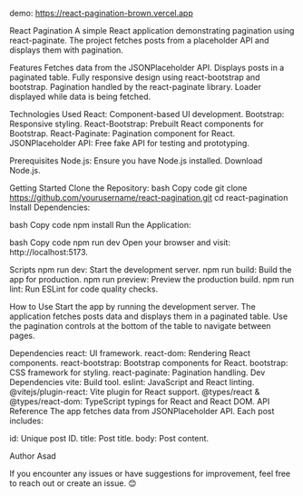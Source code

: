 demo: https://react-pagination-brown.vercel.app

React Pagination
A simple React application demonstrating pagination using react-paginate. The project fetches posts from a placeholder API and displays them with pagination.

Features
Fetches data from the JSONPlaceholder API.
Displays posts in a paginated table.
Fully responsive design using react-bootstrap and bootstrap.
Pagination handled by the react-paginate library.
Loader displayed while data is being fetched.

Technologies Used
React: Component-based UI development.
Bootstrap: Responsive styling.
React-Bootstrap: Prebuilt React components for Bootstrap.
React-Paginate: Pagination component for React.
JSONPlaceholder API: Free fake API for testing and prototyping.

Prerequisites
Node.js: Ensure you have Node.js installed. Download Node.js.

Getting Started
Clone the Repository:
bash
Copy code
git clone https://github.com/yourusername/react-pagination.git
cd react-pagination
Install Dependencies:

bash
Copy code
npm install
Run the Application:

bash
Copy code
npm run dev
Open your browser and visit: http://localhost:5173.

Scripts
npm run dev: Start the development server.
npm run build: Build the app for production.
npm run preview: Preview the production build.
npm run lint: Run ESLint for code quality checks.

How to Use
Start the app by running the development server.
The application fetches posts data and displays them in a paginated table.
Use the pagination controls at the bottom of the table to navigate between pages.

Dependencies
react: UI framework.
react-dom: Rendering React components.
react-bootstrap: Bootstrap components for React.
bootstrap: CSS framework for styling.
react-paginate: Pagination handling.
Dev Dependencies
vite: Build tool.
eslint: JavaScript and React linting.
@vitejs/plugin-react: Vite plugin for React support.
@types/react & @types/react-dom: TypeScript typings for React and React DOM.
API Reference
The app fetches data from JSONPlaceholder API. Each post includes:

id: Unique post ID.
title: Post title.
body: Post content.

Author
Asad

If you encounter any issues or have suggestions for improvement, feel free to reach out or create an issue. 😊

